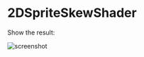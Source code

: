 # 2DSpriteSkewShader

Show the result:

![screenshot](https://im6.ezgif.com/tmp/ezgif-6-cb38c1b17ad7.gif)
